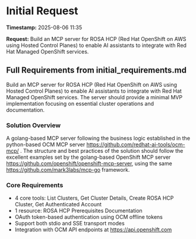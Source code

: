 # Initial Request

**Timestamp:** 2025-08-06 11:35

**Request:** Build an MCP server for ROSA HCP (Red Hat OpenShift on AWS using Hosted Control Planes) to enable AI assistants to integrate with Red Hat Managed OpenShift services.

## Full Requirements from initial_requirements.md

Build an MCP server for ROSA HCP (Red Hat OpenShift on AWS using Hosted Control Planes) to enable AI assistants to integrate with Red Hat Managed OpenShift services. The server should provide a minimal MVP implementation focusing on essential cluster operations and documentation.

### Solution Overview
A golang-based MCP server following the business logic established in the python-based OCM MCP server https://github.com/redhat-ai-tools/ocm-mcp/ . The structure and best practices of the solution should follow the excellent examples set by the golang-based OpenShift MCP server https://github.com/openshift/openshift-mcp-server, using the same https://github.com/mark3labs/mcp-go framework.

### Core Requirements
- 4 core tools: List Clusters, Get Cluster Details, Create ROSA HCP Cluster, Get Authenticated Account
- 1 resource: ROSA HCP Prerequisites Documentation
- OAuth token-based authentication using OCM offline tokens
- Support both stdio and SSE transport modes
- Integration with OCM API endpoints at https://api.openshift.com